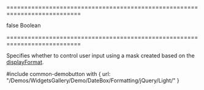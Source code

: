 ===========================================================================
<!--default-->false<!--/default-->
<!--type-->Boolean<!--/type-->
===========================================================================

<!--shortDescription-->
Specifies whether to control user input using a mask created based on the [displayFormat](/Documentation/ApiReference/UI_Widgets/dxDateBox/Configuration/#displayFormat).
<!--/shortDescription-->

<!--fullDescription-->
#include common-demobutton with {
    url: "/Demos/WidgetsGallery/Demo/DateBox/Formatting/jQuery/Light/"
}
<!--/fullDescription-->
